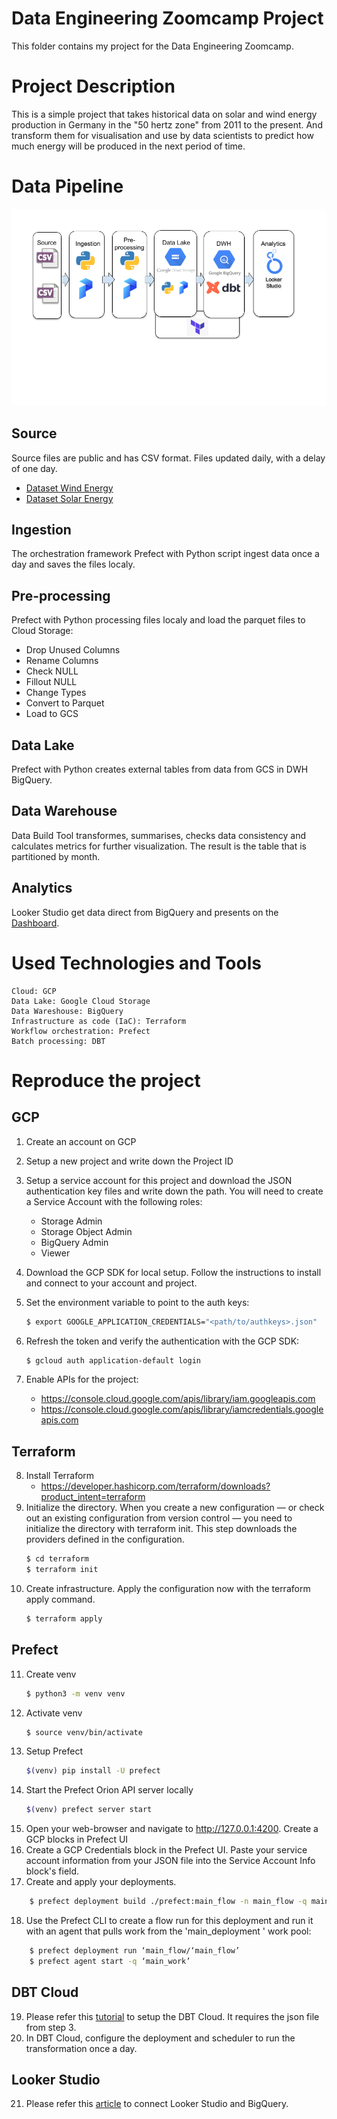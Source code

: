 # Data Engineering Zoomcamp Project
This folder contains my project for the Data Engineering Zoomcamp.
# Project Description
This is a simple project that takes historical data on solar and wind energy production in Germany in the "50 hertz zone" from 2011 to the present.  And transform them for visualisation and use by data scientists to predict how much energy will be produced in the next period of time.
# Data Pipeline
![Data Pipeline](https://github.com/MGibadulin/de_zoomcamp_2023/blob/main/final_project/DataPipeline.png)
## Source
Source files are public and has CSV format. Files updated daily, with a delay of one day. 
- [Dataset Wind Energy](https://ds.50hertz.com/api/WindPowerActual/DownloadFile?fileName=2023.csv)
- [Dataset Solar Energy](https://ds.50hertz.com/api/PhotovoltaicActual/DownloadFile?fileName=2023.csv)
## Ingestion
The orchestration framework Prefect with Python script ingest data once a day and saves the files localy.
## Pre-processing
Prefect with Python processing files localy and load the parquet files to Cloud Storage:
- Drop Unused Columns
- Rename Columns
- Check NULL
- Fillout NULL
- Change Types
- Convert to Parquet
- Load to GCS
## Data Lake
Prefect with Python creates external tables from data from GCS in DWH BigQuery.
## Data Warehouse
Data Build Tool transformes, summarises, checks data consistency and calculates metrics for further visualization. The result is the table that is partitioned by month.
## Analytics
Looker Studio get data direct from BigQuery and presents on the [Dashboard](.). 


# Used Technologies and Tools
    Cloud: GCP
    Data Lake: Google Cloud Storage
    Data Wareshouse: BigQuery
    Infrastructure as code (IaC): Terraform
    Workflow orchestration: Prefect
    Batch processing: DBT

# Reproduce the project

## GCP

1. Create an account on GCP
2. Setup a new project and write down the Project ID
3. Setup a service account for this project and download the JSON authentication key files and write down the path. You will need to create a Service Account with the following roles:
    - Storage Admin
    - Storage Object Admin
    - BigQuery Admin
    - Viewer
4. Download the GCP SDK for local setup. Follow the instructions to install and connect to your account and project.
5. Set the environment variable to point to the auth keys:

    ```bash
    $ export GOOGLE_APPLICATION_CREDENTIALS="<path/to/authkeys>.json"
    ```
6. Refresh the token and verify the authentication with the GCP SDK:
    ```bash
    $ gcloud auth application-default login
    ```
7. Enable APIs for the project:
    - https://console.cloud.google.com/apis/library/iam.googleapis.com
    - https://console.cloud.google.com/apis/library/iamcredentials.googleapis.com

## Terraform

8. Install Terraform
    - https://developer.hashicorp.com/terraform/downloads?product_intent=terraform
9. Initialize the directory. When you create a new configuration — or check out an existing configuration from version control — you need to initialize the directory with terraform init. This step downloads the providers defined in the configuration.
    ```bash
    $ cd terraform
    $ terraform init
    ```
10. Create infrastructure. Apply the configuration now with the terraform apply command.
    ```bash
    $ terraform apply
    ```
## Prefect
11. Create venv
    ```bash
    $ python3 -m venv venv
    ```
12. Activate venv
    ```bash
    $ source venv/bin/activate
    ```
13. Setup Prefect
    ```bash
    $(venv) pip install -U prefect
    ```
14. Start the Prefect Orion API server locally
    ```bash
    $(venv) prefect server start
    ```
15. Open your web-browser and navigate to http://127.0.0.1:4200. Create a GCP blocks in Prefect UI
16. Create a GCP Credentials block in the Prefect UI. Paste your service account information from your JSON file into the Service Account Info block's field.
17. Create and apply your deployments.
```bash
    $ prefect deployment build ./prefect:main_flow -n main_flow -q main_deployment  --apply --cron "0 0 * * *"
```
18. Use the Prefect CLI to create a flow run for this deployment and run it with an agent that pulls work from the 'main_deployment ' work pool:
```bash
    $ prefect deployment run ‘main_flow/‘main_flow’
    $ prefect agent start -q ‘main_work’
```
## DBT Cloud
19. Please refer this [tutorial](https://github.com/DataTalksClub/data-engineering-zoomcamp/blob/1bfbc36c90d5e15c6aa18efd56420d0c4f7eeb4e/week_4_analytics_engineering/dbt_cloud_setup.md) to setup the DBT Cloud. It requires the json file from step 3.
20. In DBT Cloud, configure the deployment and scheduler to run the transformation once a day.

## Looker Studio
21. Please refer this [article](https://support.google.com/looker-studio/answer/6370296#zippy=%2Cin-this-article) to connect Looker Studio and BigQuery.
